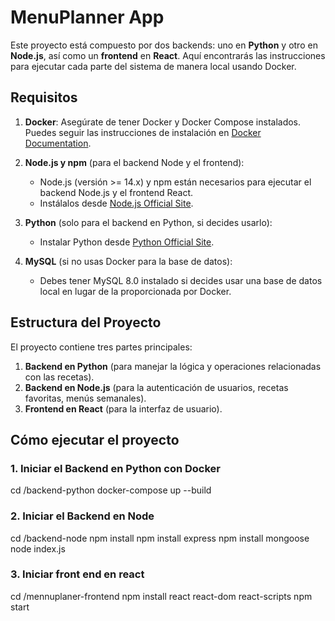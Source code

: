 # MenuPlanner App

Este proyecto está compuesto por dos backends: uno en **Python** y otro en **Node.js**, así como un **frontend** en **React**. Aquí encontrarás las instrucciones para ejecutar cada parte del sistema de manera local usando Docker.

## Requisitos

1. **Docker**: Asegúrate de tener Docker y Docker Compose instalados. Puedes seguir las instrucciones de instalación en [Docker Documentation](https://docs.docker.com/get-docker/).

2. **Node.js y npm** (para el backend Node y el frontend):
   - Node.js (versión >= 14.x) y npm están necesarios para ejecutar el backend Node.js y el frontend React.
   - Instálalos desde [Node.js Official Site](https://nodejs.org/).

3. **Python** (solo para el backend en Python, si decides usarlo):
   - Instalar Python desde [Python Official Site](https://www.python.org/).

4. **MySQL** (si no usas Docker para la base de datos):
   - Debes tener MySQL 8.0 instalado si decides usar una base de datos local en lugar de la proporcionada por Docker.

## Estructura del Proyecto

El proyecto contiene tres partes principales:

1. **Backend en Python** (para manejar la lógica y operaciones relacionadas con las recetas).
2. **Backend en Node.js** (para la autenticación de usuarios, recetas favoritas, menús semanales).
3. **Frontend en React** (para la interfaz de usuario).

## Cómo ejecutar el proyecto

### 1. Iniciar el Backend en Python con Docker
cd /backend-python
docker-compose up --build

### 2. Iniciar el Backend en Node
cd /backend-node
npm install
npm install express
npm install mongoose
node index.js

### 3. Iniciar front end en react
cd /mennuplaner-frontend
npm install react react-dom react-scripts
npm start
